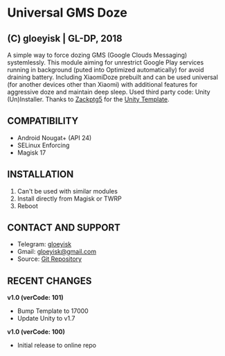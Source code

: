 # Universal GMS Doze
## (C) gloeyisk | GL-DP, 2018



A simple way to force dozing GMS (Google Clouds Messaging) systemlessly. This module aiming for unrestrict Google Play services running in background (puted into Optimized automatically) for avoid draining battery. Including XiaomiDoze prebuilt and can be used universal (for another devices other than Xiaomi) with additional features for aggressive doze and maintain deep sleep.
Used third party code: Unity (Un)Installer. Thanks to [Zackptg5](https://github.com/Zackptg5) for the [Unity Template](https://github.com/Zackptg5/Unity).



## COMPATIBILITY
- Android Nougat+ (API 24)
- SELinux Enforcing
- Magisk 17



## INSTALLATION

1. Can't be used with similar modules
2. Install directly from Magisk or TWRP
3. Reboot



## CONTACT AND SUPPORT

- Telegram: [gloeyisk](t.me/gloeyisk)
- Gmail: [gloeyisk@gmail.com](gloeyisk@gmail.com)
- Source: [Git Repository](https://github.com/gloeyisk/universal-gms-doze)



## RECENT CHANGES

**v1.0 (verCode: 101)**
- Bump Template to 17000
- Update Unity to v1.7

**v1.0 (verCode: 100)**
- Initial release to online repo
